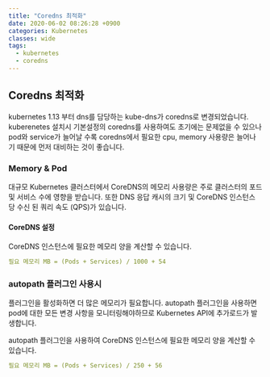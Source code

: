 ```yaml
---
title: "Coredns 최적화"
date: 2020-06-02 08:26:28 +0900
categories: Kubernetes
classes: wide
tags:
  - kubernetes 
  - coredns
---
```

## Coredns 최적화
kubernetes 1.13 부터 dns를 담당하는 kube-dns가 coredns로 변경되었습니다. kuberenetes 설치시 기본설정의 coredns를 사용하여도 초기에는 문제없을 수 있으나 pod와 service가 늘어날 수록 coredns에서 필요한 cpu, memory 사용량은 늘어나기 때문에 먼저 대비하는 것이 좋습니다.

### Memory & Pod
대규모 Kubernetes 클러스터에서 CoreDNS의 메모리 사용량은 주로 클러스터의 포드 및 서비스 수에 영향을 받습니다. 
또한 DNS 응답 캐시의 크기 및 CoreDNS 인스턴스 당 수신 된 쿼리 속도 (QPS)가 있습니다.

#### CoreDNS 설정
CoreDNS 인스턴스에 필요한 메모리 양을 계산할 수 있습니다.

```yaml
필요 메모리 MB = (Pods + Services) / 1000 + 54
```

### autopath 플러그인 사용시
플러그인을 활성화하면 더 많은 메모리가 필요합니다. autopath 플러그인을 사용하면 pod에 대한 모든 변경 사항을 모니터링해야하므로 Kubernetes API에 추가로드가 발생합니다.

autopath 플러그인을 사용하여 CoreDNS 인스턴스에 필요한 메모리 양을 계산할 수 있습니다.

```yaml
필요 메모리 MB = (Pods + Services) / 250 + 56
```